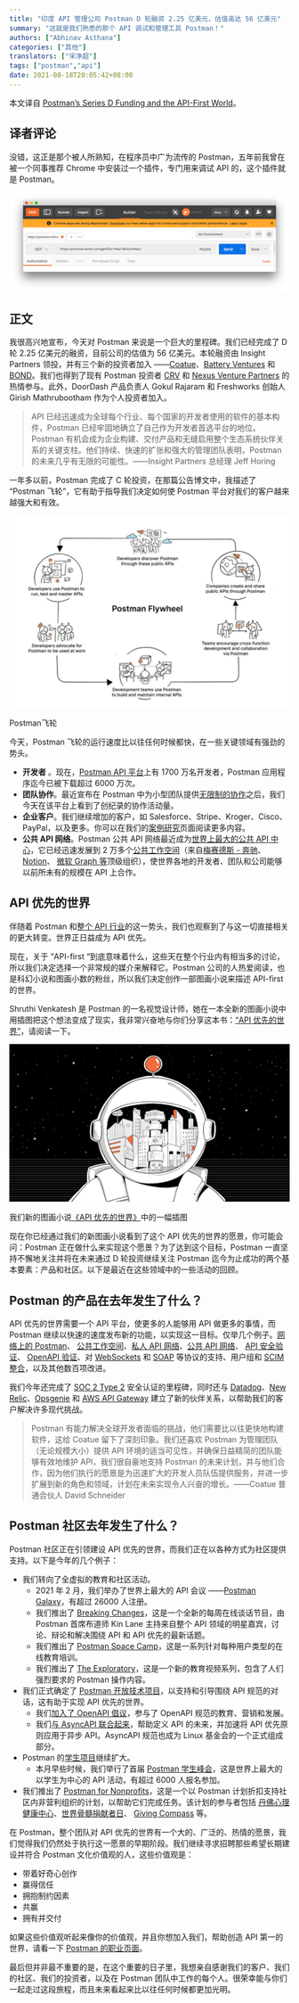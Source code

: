 ```yaml
---
title: "印度 API 管理公司 Postman D 轮融资 2.25 亿美元，估值高达 56 亿美元"
summary: "这就是我们熟悉的那个 API 调试和管理工具 Postman！"
authors: ["Abhinav Asthana"]
categories: ["其他"]
translators: ["宋净超"]
tags: ["postman","api"]
date: 2021-08-18T20:05:42+08:00
---
```


本文译自 [Postman’s Series D Funding and the API-First World](https://blog.postman.com/postman-announces-series-d/)。

## 译者评论

没错，这正是那个被人所熟知，在程序员中广为流传的 Postman，五年前我曾在被一个同事推荐 Chrome 中安装过一个插件，专门用来调试 API 的，这个插件就是 Postman。

![Postman Chrome App](008i3skNly1gtlb0gv79zj61rm0mkdjq02.jpg)

## 正文

我很高兴地宣布，今天对 Postman 来说是一个巨大的里程碑。我们已经完成了 D 轮 2.25 亿美元的融资，目前公司的估值为 56 亿美元。本轮融资由 Insight Partners 领投，并有三个新的投资者加入 ——[Coatue](https://www.coatue.com/)、[Battery Ventures](https://www.battery.com/) 和 [BOND](https://www.bondcap.com/)。我们也得到了现有 Postman 投资者 [CRV](https://www.crv.com/) 和 [Nexus Venture Partners](https://nexusvp.com/) 的热情参与。此外，DoorDash 产品负责人 Gokul Rajaram 和 Freshworks 创始人 Girish Mathrubootham 作为个人投资者加入。

> API 已经迅速成为全球每个行业、每个国家的开发者使用的软件的基本构件，Postman 已经牢固地确立了自己作为开发者首选平台的地位。Postman 有机会成为企业构建、交付产品和无缝启用整个生态系统伙伴关系的关键支柱。他们持续、快速的扩张和强大的管理团队表明，Postman 的未来几乎有无限的可能性。——Insight Partners 总经理 Jeff Horing

一年多以前，Postman 完成了 C 轮投资，在那篇公告博文中，我描述了 “Postman 飞轮”，它有助于指导我们决定如何使 Postman 平台对我们的客户越来越强大和有效。

![img](008i3skNly1gtlavb1amyj30t20jw765.jpg)

Postman飞轮

今天，Postman 飞轮的运行速度比以往任何时候都快，在一些关键领域有强劲的势头。

- **开发者** 。现在，[Postman API 平台](https://www.postman.com/api-platform/)上有 1700 万名开发者，Postman 应用程序迄今已被下载超过 6000 万次。
- **团队协作**。最近宣布在 Postman 中为小型团队提供[无限制的协作](https://blog.postman.com/announcing-unlimited-collaboration-for-small-teams/)之后，我们今天在该平台上看到了创纪录的协作活动量。
- **企业客户**。我们继续增加的客户，如 Salesforce、Stripe、Kroger、Cisco、PayPal，以及更多。你可以在我们的[案例研究](https://www.postman.com/case-studies/)页面阅读更多内容。
- **公共 API 网络**。Postman 公共 API 网络最近成为[世界上最大的公共 API 中心](https://blog.postman.com/postman-public-api-network-is-now-the-worlds-largest-public-api-hub/)，它已经迅速发展到 2 万多个[公共工作空间](https://blog.postman.com/public-workspaces-why-we-created-them-what-you-can-do/)（来自[梅赛德斯 - 奔驰](https://www.postman.com/mbdevelopers/workspace/mercedes-benz/overview)、 [Notion](https://blog.postman.com/how-to-explore-notion-api-postman-public-workspace/)、 [微软 Graph 等](https://www.postman.com/microsoftgraph/workspace/microsoft-graph/overview)顶级组织），使世界各地的开发者、团队和公司能够以前所未有的规模在 API 上合作。

## API 优先的世界

伴随着 Postman 和[整个 API 行业](https://blog.postman.com/api-growth-rate/)的这一势头，我们也观察到了与这一切直接相关的更大转变。世界正日益成为 API 优先。

现在，关于 “API-first “到底意味着什么，这些天在整个行业内有相当多的讨论，所以我们决定选择一个非常规的媒介来解释它。Postman 公司的人热爱阅读，也是科幻小说和图画小数的粉丝，所以我们决定创作一部图画小说来描述 API-first 的世界。

Shruthi Venkatesh 是 Postman 的一名视觉设计师，她在一本全新的图画小说中用插图把这个想法变成了现实，我非常兴奋地与你们分享这本书：[“API 优先的世界”](https://api-first-world.com/)，请阅读一下。

![img](008i3skNly1gtlavbgm6fj61hb0u0jw802.jpg)

我们新的图画小说[《API 优先的世界》](https://api-first-world.com/)中的一幅插图

现在你已经通过我们的新图画小说看到了这个 API 优先的世界的愿景，你可能会问：Postman 正在做什么来实现这个愿景？为了达到这个目标，Postman 一直坚持不懈地关注并将在未来通过 D 轮投资继续关注 Postman 迄今为止成功的两个基本要素：产品和社区。以下是最近在这些领域中的一些活动的回顾。

## Postman 的产品在去年发生了什么？

API 优先的世界需要一个 API 平台，使更多的人能够用 API 做更多的事情，而 Postman 继续以快速的速度发布新的功能，以实现这一目标。仅举几个例子。[网络上的 Postman](https://blog.postman.com/announcing-postman-for-the-web-now-in-open-beta/)、 [公共工作空间](https://blog.postman.com/public-workspaces-why-we-created-them-what-you-can-do/)、[私人 API 网络](https://blog.postman.com/postman-api-network-intro/)、[公共 API 网络](https://blog.postman.com/postman-public-api-network-is-now-the-worlds-largest-public-api-hub/)、 [API 安全验证](https://blog.postman.com/security-warnings-during-api-validation/)、 [OpenAPI 验证](https://blog.postman.com/real-time-validation-of-openapi-definitions-in-postman-api-builder/)、对 [WebSockets](https://blog.postman.com/postman-supports-websocket-apis/) 和 [SOAP](https://blog.postman.com/making-http-soap-requests-with-postman/) 等协议的支持、用户组和 [SCIM 整合](https://blog.postman.com/introducing-user-management-in-postman-with-scim/)，以及其他数百项改进。

我们今年还完成了 [SOC 2 Type 2](https://blog.postman.com/postmans-new-soc-2-type-2-report-how-and-why-we-did-it/) 安全认证的里程碑，同时还与 [Datadog](https://blog.postman.com/postman-datadog-technology-partner-more-integration-features/)、[New Relic](https://blog.postman.com/monitor-apis-with-postman-and-new-relic/)、[Opsgenie](https://blog.postman.com/postman-opsgenie-integration/) 和 [AWS API Gateway](https://blog.postman.com/aws-api-gateway-integration-postman/) 建立了新的伙伴关系，以帮助我们的客户解决许多现代挑战。

> Postman 有能力解决全球开发者面临的挑战，他们需要比以往更快地构建软件，这给 Coatue 留下了深刻印象。我们还喜欢 Postman 为管理团队（无论规模大小）提供 API 环境的适当可见性，并确保日益精简的团队能够有效地维护 API，我们很自豪地支持 Postman 的未来计划，并与他们合作，因为他们执行的愿景是为迅速扩大的开发人员队伍提供服务，并进一步扩展到新的角色和领域，计划在未来实现令人兴奋的增长。——Coatue 普通合伙人 David Schneider

## Postman 社区去年发生了什么？

Postman 社区正在引领建设 API 优先的世界，而我们正在以各种方式为社区提供支持。以下是今年的几个例子：

- 我们转向了全虚拟的教育和社区活动。
  - 2021 年 2 月，我们举办了世界上最大的 API 会议 ——[Postman Galaxy](https://www.postman.com/postman-galaxy/)，有超过 26000 人注册。
  - 我们推出了 [Breaking Changes](https://www.postman.com/events/breaking-changes/)，这是一个全新的每周在线谈话节目，由 Postman 首席布道师 Kin Lane 主持来自整个 API 领域的明星嘉宾，讨论、辩论和解决围绕 API 和 API 优先的最新话题。
  - 我们推出了 [Postman Space Camp](https://www.postman.com/events/postman-space-camp/)，这是一系列针对每种用户类型的在线教育培训。
  - 我们推出了 [The Exploratory](https://blog.postman.com/the-exploratory-postmans-new-educational-video-series/)，这是一个新的教育视频系列，包含了人们强烈要求的 Postman 操作内容。
- 我们正式确定了 [Postman 开放技术项目](https://blog.postman.com/announcing-postman-open-technologies/)，以支持和引导围绕 API 规范的对话，这有助于实现 API 优先的世界。
  - 我们[加入了 OpenAPI 倡议](https://blog.postman.com/postman-joins-openapi-initiative/)，参与了 OpenAPI 规范的教育、营销和发展。
  - 我们[与 AsyncAPI 联合起来](https://blog.postman.com/asyncapi-joins-forces-with-postman-future-of-apis/)，帮助定义 API 的未来，并加速将 API 优先原则应用于异步 API。AsyncAPI 规范也成为 Linux 基金会的一个正式组成部分。
- Postman 的[学生项目](https://blog.postman.com/how-postman-is-building-education-first-student-programs-that-empower/)继续扩大。
  - 本月早些时候，我们举行了首届 [Postman 学生峰会](https://blog.postman.com/announcing-the-first-postman-student-summit/)，这是世界上最大的以学生为中心的 API 活动，有超过 6000 人报名参加。
- 我们推出了 [Postman for Nonprofits](https://blog.postman.com/introducing-postman-for-nonprofits/)，这是一个以 Postman 计划折扣支持社区内非营利组织的计划，以帮助它们完成任务。该计划的参与者包括 [丹佛心理健康中心](https://mhcd.org/get-to-know-us/)、[世界骨髓捐献者日](https://worldmarrowdonorday.org/)、 [Giving Compass](https://givingcompass.org/) 等。

在 Postman，整个团队对 API 优先的世界有一个大的、广泛的、热情的愿景，我们觉得我们仍然处于执行这一愿景的早期阶段。我们继续寻求招聘那些希望长期建设并符合 Postman 文化价值观的人，这些价值观是：

- 带着好奇心创作
- 赢得信任
- 拥抱制约因素
- 共赢
- 拥有并交付

如果这些价值观听起来像你的价值观，并且你想加入我们，帮助创造 API 第一的世界，请看一下 [Postman 的职业页面](https://www.postman.com/company/careers/)。

最后但并非最不重要的是，在这个重要的日子里，我想亲自感谢我们的客户、我们的社区、我们的投资者，以及在 Postman 团队中工作的每个人。很荣幸能与你们一起走过这段旅程，而且未来看起来比以往任何时候都更加光明。
